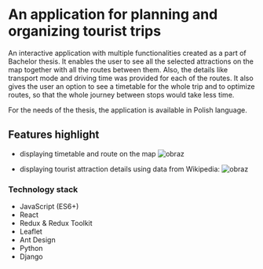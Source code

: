 # An application for planning and organizing tourist trips

An interactive application with multiple functionalities  created as a part of Bachelor thesis. It enables the user to see all the selected attractions on the map together with all the routes between them. Also, the details like transport mode and driving time was provided for each of the routes. It also gives the user an option to see a timetable for the whole trip and to optimize routes, so that the whole journey between stops would take less time.

For the needs of the thesis, the application is available in Polish language.

## Features highlight
- displaying timetable and route on the map
![obraz](https://github.com/KSzostko/ReactDjangoTravelApp/assets/44722202/f8d4d6d7-e1d1-4b9e-a2b9-22d183c9be5d)

- displaying tourist attraction details using data from Wikipedia:
![obraz](https://github.com/KSzostko/ReactDjangoTravelApp/assets/44722202/13b86ebb-f237-429f-9bde-64f86d4d2ab3)



### Technology stack
- JavaScript (ES6+)
- React
- Redux & Redux Toolkit
- Leaflet
- Ant Design
- Python
- Django
